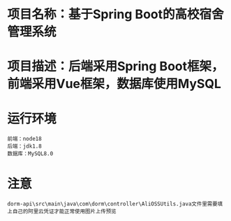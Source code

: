 # 项目名称：基于Spring Boot的高校宿舍管理系统
# 项目描述：后端采用Spring Boot框架，前端采用Vue框架，数据库使用MySQL
# 运行环境
    前端：node18
    后端：jdk1.8
    数据库：MySQL8.0


# 注意
    dorm-api\src\main\java\com\dorm\controller\AliOSSUtils.java文件里需要填上自己的阿里云凭证才能正常使用图片上传预览